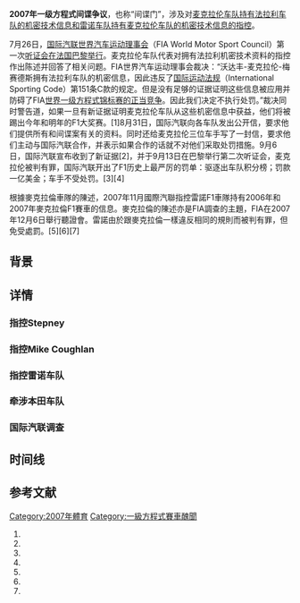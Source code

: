 **2007年一级方程式间谍争议**，也称“间谍门”，涉及对[麦克拉伦车队持有](https://zh.wikipedia.org/wiki/麦克拉伦 "wikilink")[法拉利车队的机密技术信息和](https://zh.wikipedia.org/wiki/法拉利车队 "wikilink")[雷诺车队持有麦克拉伦车队的机密技术信息的指控](../Page/雷诺车队.md "wikilink")。

7月26日，[国际汽联世界汽车运动理事会](https://zh.wikipedia.org/wiki/国际汽联 "wikilink")（FIA
World Motor Sport
Council）第一次[听证会在](https://zh.wikipedia.org/wiki/听证会 "wikilink")[法国](https://zh.wikipedia.org/wiki/法国 "wikilink")[巴黎举行](../Page/巴黎.md "wikilink")。麦克拉伦车队代表对拥有法拉利机密技术资料的指控作出陈述并回答了相关问题。FIA世界汽车运动理事会裁决：“沃达丰-麦克拉伦-梅赛德斯拥有法拉利车队的机密信息，因此违反了[国际运动法规](https://zh.wikipedia.org/wiki/国际运动法规 "wikilink")（International
Sporting
Code）第151条C款的规定。但是没有足够的证据证明这些信息被应用并防碍了FIA[世界一级方程式锦标赛的正当竞争](https://zh.wikipedia.org/wiki/世界一级方程式锦标赛 "wikilink")。因此我们决定不执行处罚。”裁决同时警告道，如果一旦有新证据证明麦克拉伦车队从这些机密信息中获益，他们将被踢出今年和明年的F1大奖赛。\[1\]8月31日，国际汽联向各车队发出公开信，要求他们提供所有和间谍案有关的资料。同时还给麦克拉伦三位车手写了一封信，要求他们主动与国际汽联合作，并表示如果合作的话就不对他们采取处罚措施。9月6日，国际汽联宣布收到了新证据\[2\]，并于9月13日在巴黎举行第二次听证会，麦克拉伦被判有罪，国际汽联开出了F1历史上最严厉的罚单：驱逐出车队积分榜；罚款一亿美金；车手不受处罚。\[3\]\[4\]

根據麥克拉倫車隊的陳述，2007年11月國際汽聯指控雷諾F1車隊持有2006年和2007年麥克拉倫F1賽車的信息。麥克拉倫的陳述亦是FIA調查的主題，FIA在2007年12月6日舉行聽證會。雷諾由於跟麥克拉倫一樣違反相同的規則而被判有罪，但免受處罰。\[5\]\[6\]\[7\]

## 背景

## 详情

### 指控Stepney

### 指控Mike Coughlan

### 指控雷诺车队

### 牵涉本田车队

### 国际汽联调查

## 时间线

## 参考文献

[Category:2007年體育](https://zh.wikipedia.org/wiki/Category:2007年體育 "wikilink")
[Category:一級方程式賽車醜聞](https://zh.wikipedia.org/wiki/Category:一級方程式賽車醜聞 "wikilink")

1.
2.
3.
4.
5.
6.
7.